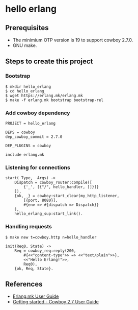 # hello erlang

## Prerequisites

- The minimium OTP version is 19 to support cowboy 2.7.0.
- GNU make.

## Steps to create this project

### Bootstrap

```
$ mkdir hello_erlang
$ cd hello_erlang
$ wget https://erlang.mk/erlang.mk
$ make -f erlang.mk bootstrap bootstrap-rel
```
### Add cowboy dependency

```
PROJECT = hello_erlang

DEPS = cowboy
dep_cowboy_commit = 2.7.0

DEP_PLUGINS = cowboy

include erlang.mk
```

### Listening for connections

```
start(_Type, _Args) ->
    Dispatch = cowboy_router:compile([
        {'_', [{"/", hello_handler, []}]}
    ]),
    {ok, _} = cowboy:start_clear(my_http_listener,
        [{port, 8080}],
        #{env => #{dispatch => Dispatch}}
    ),
    hello_erlang_sup:start_link().
```

### Handling requests

```
$ make new t=cowboy.http n=hello_handler
```

```
init(Req0, State) ->
    Req = cowboy_req:reply(200,
        #{<<"content-type">> => <<"text/plain">>},
        <<"Hello Erlang!">>,
        Req0),
    {ok, Req, State}.
```


## References

- [Erlang.mk User Guide](https://erlang.mk/guide/)
- [Getting started - Cowboy 2.7 User Guide](https://ninenines.eu/docs/en/cowboy/2.7/guide/getting_started/)

